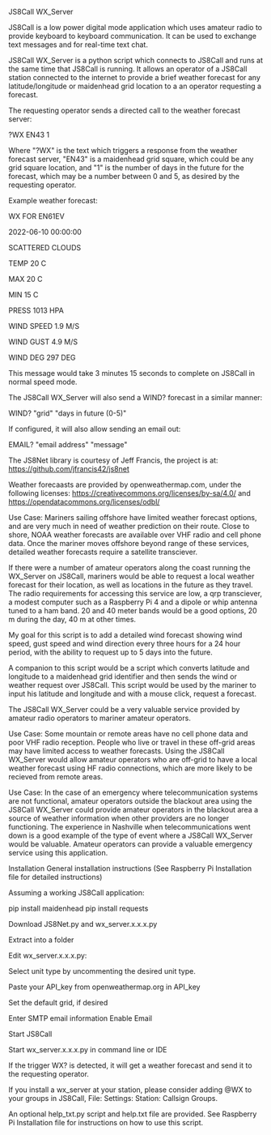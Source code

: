 JS8Call WX_Server 

JS8Call is a low power digital mode application which uses amateur radio to provide keyboard to keyboard communication. It can be used to exchange text messages and for real-time text chat. 

JS8Call WX_Server is a python script which connects to JS8Call and runs at the same time that JS8Call is running.  It allows an operator of a JS8Call station connected to the internet to provide a brief weather forecast for any latitude/longitude or maidenhead grid location to a an operator requesting a forecast.

The requesting operator sends a directed call to the weather forecast server:

?WX EN43 1

Where "?WX" is the text which triggers a response from the weather forecast server, "EN43" is a maidenhead grid square, which could be any grid square location, and "1" is the number of days in the future for the forecast, which may be a number between 0 and 5, as desired by the requesting operator.

Example weather forecast:

WX FOR EN61EV

2022-06-10 00:00:00

SCATTERED CLOUDS

TEMP 20 C

MAX 20 C

MIN 15 C

PRESS 1013 HPA

WIND SPEED 1.9 M/S

WIND GUST 4.9 M/S

WIND DEG 297 DEG 

This message would take 3 minutes 15 seconds to complete on JS8Call in normal speed mode.

The JS8Call WX_Server will also send a WIND? forecast in a similar manner:

WIND? "grid" "days in future (0-5)"

If configured, it will also allow sending an email out:

EMAIL? "email address" "message" 

The JS8Net library is courtesy of Jeff Francis, the project is at: https://github.com/jfrancis42/js8net

Weather forecaasts are provided by openweathermap.com, under the following licenses: https://creativecommons.org/licenses/by-sa/4.0/ and https://opendatacommons.org/licenses/odbl/

Use Case: Mariners sailing offshore have limited weather forecast options, and are very much in need of weather prediction on their route.  Close to shore, NOAA weather forecasts are available over VHF radio and cell phone data.  Once the mariner moves offshore beyond range of these services, detailed weather forecasts require a satellite transciever.  

If there were a number of amateur operators along the coast running the WX_Server on JS8Call, mariners would be able to request a local weather forecast for their location, as well as locations in the future as they travel.  The radio requirements for accessing this service are low, a qrp transciever, a modest computer such as a Raspberry Pi 4 and a dipole or whip antenna tuned to a ham band.  20 and 40 meter bands would be a good options, 20 m during the day, 40 m at other times.

My goal for this script is to add a detailed wind forecast showing wind speed, gust speed and wind direction every three hours for a 24 hour period, with the ability to request up to 5 days into the future. 

A companion to this script would be a script which converts latitude and longitude to a maidenhead grid identifier and then sends the wind or weather request over JS8Call.  This script would be used by the mariner to input his latitude and longitude and with a mouse click, request a forecast.

The JS8Call WX_Server could be a very valuable service provided by amateur radio operators to mariner amateur operators.

Use Case: Some mountain or remote areas have no cell phone data and poor VHF radio reception. People who live or travel in these off-grid areas may have limited access to weather forecasts.  Using the JS8Call WX_Server would allow amateur operators who are off-grid to have a local weather forecast using HF radio connections, which are more likely to be recieved from remote areas.

Use Case: In the case of an emergency where telecommunication systems are not functional, amateur operators outside the blackout area using the JS8Call WX_Server could provide amateur operators in the blackout area a source of weather information when other providers are no longer functioning.  The experience in Nashville when telecommunications went down is a good example of the type of event where a JS8Call WX_Server would be valuable. Amateur operators can provide a valuable emergency service using this application.


Installation
General installation instructions
(See Raspberry Pi Installation file for detailed instructions)

Assuming a working JS8Call application:

pip install maidenhead
pip install requests

Download JS8Net.py and wx_server.x.x.x.py

Extract into a folder

Edit wx_server.x.x.x.py:

Select unit type by uncommenting the desired unit type.

Paste your API_key from openweathermap.org in API_key

Set the default grid, if desired 

Enter SMTP email information
Enable Email

Start JS8Call

Start wx_server.x.x.x.py in command line or IDE

If the trigger WX? is detected, it will get a weather forecast and send it to the requesting operator.

If you install a wx_server at your station, please consider adding @WX to your groups in JS8Call, File: Settings: Station: Callsign Groups.

An optional help_txt.py script and help.txt file are provided.  See Raspberry Pi Installation file for instructions on how to use this script.
